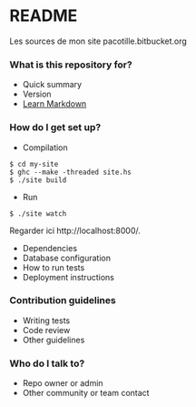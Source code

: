 # README #


Les sources de mon site pacotille.bitbucket.org 


### What is this repository for? ###

* Quick summary
* Version
* [Learn Markdown](https://bitbucket.org/tutorials/markdowndemo)

### How do I get set up? ###

* Compilation
~~~
$ cd my-site
$ ghc --make -threaded site.hs
$ ./site build
~~~
* Run
~~~
$ ./site watch
~~~
Regarder ici http://localhost:8000/.

* Dependencies
* Database configuration
* How to run tests
* Deployment instructions

### Contribution guidelines ###

* Writing tests
* Code review
* Other guidelines

### Who do I talk to? ###

* Repo owner or admin
* Other community or team contact